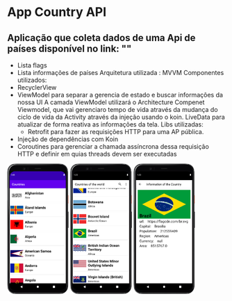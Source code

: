 # App Country API
## Aplicação que coleta dados de uma Api de países disponível no link: ""
* Lista flags
* Lista informações de países
Arquitetura utilizada : MVVM
Componentes utilizados:   
* RecyclerView
* ViewModel para separar  a gerencia de estado e buscar informaçôes  da nossa UI
  A camada  ViewModel utilizará  o Architecture Compenet Viewmodel, que vai gerenciaro tempo de vida
  através da mudança do ciclo de vida da Activity através da injeção usando o koin.
  LiveData para atualizar de forma reativa as informações da tela.
  Libs utilizadas:
    * Retrofit para fazer as  requisições HTTP  para uma AP pública.
* Injeção de dependências com Koin
* Coroutines para gerenciar a chamada assíncrona dessa  requisição HTTP e definir
  em quias threads devem ser executadas
  
<img src="img.png" widt="200" height="300">  <img src="img_2.png" widt="200" height="300">  <img src="img_3.png" widt="200" height="300">
